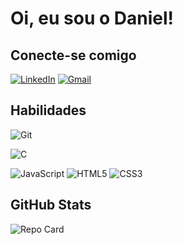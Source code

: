 # Oi, eu sou o Daniel!

## Conecte-se comigo
[![LinkedIn](https://img.shields.io/badge/LinkedIn-1E4F26?style=for-the-badge&logo=linkedin&logoColor=white)](https://www.linkedin.com/in/danielnogueiradasilva/)
[![Gmail](https://img.shields.io/badge/Gmail-1E4F26?style=for-the-badge&logo=gmail&logoColor=white)](mailto:danielnsrj@gmail.com)

## Habilidades
![Git](https://img.shields.io/badge/GIT-1E4F26?style=for-the-badge&logo=git&logoColor=white)

![C](https://img.shields.io/badge/C-1E4F26?style=for-the-badge&logo=c&logoColor=white)

![JavaScript](https://img.shields.io/badge/JavaScript-1E4F26?style=for-the-badge&logo=javascript&logoColor=white)
![HTML5](https://img.shields.io/badge/HTML5-1E4F26?style=for-the-badge&logo=html5&logoColor=white)
![CSS3](https://img.shields.io/badge/CSS3-1E4F26?style=for-the-badge&logo=css3&logoColor=white)
## GitHub Stats
![Repo Card](https://github-readme-stats.vercel.app/api?username=danielnsrj&theme=dark&show_icons=true&hide_title=true)
